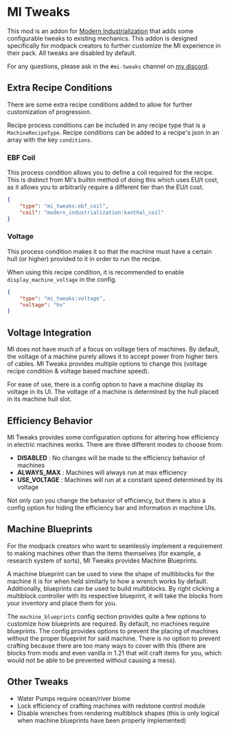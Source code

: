 # MI Tweaks
This mod is an addon for [Modern Industrialization](https://github.com/AztechMC/Modern-Industrialization) that adds some configurable tweaks to existing mechanics. This addon is designed specifically for modpack creators to further customize the MI experience in their pack. All tweaks are disabled by default.

For any questions, please ask in the `#mi-tweaks` channel on [my discord](https://discord.gg/vNaqDzSNaB).

## Extra Recipe Conditions
There are some extra recipe conditions added to allow for further customization of progression.

Recipe process conditions can be included in any recipe type that is a `MachineRecipeType`. Recipe conditions can be added to a recipe's json in an array with the key `conditions`.

### EBF Coil
This process condition allows you to define a coil required for the recipe. This is distinct from MI's builtin method of doing this which uses EU/t cost, as it allows you to arbitrarily require a different tier than the EU/t cost.

```json
{
    "type": "mi_tweaks:ebf_coil",
    "coil": "modern_industrialization:kanthal_coil"
}
```

### Voltage
This process condition makes it so that the machine must have a certain hull (or higher) provided to it in order to run the recipe.

When using this recipe condition, it is recommended to enable `display_machine_voltage` in the config.

```json
{
    "type": "mi_tweaks:voltage",
    "voltage": "hv"
}
```

## Voltage Integration
MI does not have much of a focus on voltage tiers of machines. By default, the voltage of a machine purely allows it to accept power from higher tiers of cables. MI Tweaks provides multiple options to change this (voltage recipe condition & voltage based machine speed).

For ease of use, there is a config option to have a machine display its voltage in its UI. The voltage of a machine is determined by the hull placed in its machine hull slot.

## Efficiency Behavior
MI Tweaks provides some configuration options for altering how efficiency in electric machines works. There are three different modes to choose from:

- **DISABLED** : No changes will be made to the efficiency behavior of machines
- **ALWAYS_MAX** : Machines will always run at max efficiency
- **USE_VOLTAGE** : Machines will run at a constant speed determined by its voltage

Not only can you change the behavior of efficiency, but there is also a config option for hiding the efficiency bar and information in machine UIs.

## Machine Blueprints
For the modpack creators who want to seamlessly implement a requirement to making machines other than the items themselves (for example, a research system of sorts), MI Tweaks provides Machine Blueprints.

A machine blueprint can be used to view the shape of multiblocks for the machine it is for when held similarly to how a wrench works by default. Additionally, blueprints can be used to build multiblocks. By right clicking a multiblock controller with its respective blueprint, it will take the blocks from your inventory and place them for you.

The `machine_blueprints` config section provides quite a few options to customize how blueprints are required. By default, no machines require blueprints. The config provides options to prevent the placing of machines without the proper blueprint for said machine. There is *no* option to prevent crafting because there are too many ways to cover with this (there are blocks from mods and even vanilla in 1.21 that will craft items for you, which would not be able to be prevented without causing a mess).

## Other Tweaks
- Water Pumps require ocean/river biome
- Lock efficiency of crafting machines with redstone control module
- Disable wrenches from rendering multiblock shapes (this is only logical when machine blueprints have been properly implemented)